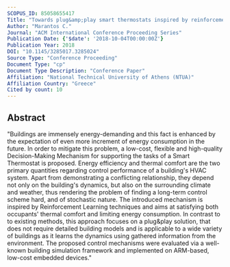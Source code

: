 ```yaml
---
SCOPUS_ID: 85058655417
Title: "Towards plug&amp;play smart thermostats inspired by reinforcement learning"
Author: "Marantos C."
Journal: "ACM International Conference Proceeding Series"
Publication Date: {'$date': '2018-10-04T00:00:00Z'}
Publication Year: 2018
DOI: "10.1145/3285017.3285024"
Source Type: "Conference Proceeding"
Document Type: "cp"
Document Type Description: "Conference Paper"
Affiliation: "National Technical University of Athens (NTUA)"
Affiliation Country: "Greece"
Cited by count: 10
---
```


## Abstract
"Buildings are immensely energy-demanding and this fact is enhanced by the expectation of even more increment of energy consumption in the future. In order to mitigate this problem, a low-cost, flexible and high-quality Decision-Making Mechanism for supporting the tasks of a Smart Thermostat is proposed. Energy efficiency and thermal comfort are the two primary quantities regarding control performance of a building's HVAC system. Apart from demonstrating a conflicting relationship, they depend not only on the building's dynamics, but also on the surrounding climate and weather, thus rendering the problem of finding a long-term control scheme hard, and of stochastic nature. The introduced mechanism is inspired by Reinforcement Learning techniques and aims at satisfying both occupants' thermal comfort and limiting energy consumption. In contrast to to existing methods, this approach focuses on a plug&play solution, that does not require detailed building models and is applicable to a wide variety of buildings as it learns the dynamics using gathered information from the environment. The proposed control mechanisms were evaluated via a well-known building simulation framework and implemented on ARM-based, low-cost embedded devices."
